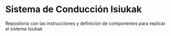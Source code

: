 # Sistema de Conducción Isiukak

Repositorio con las instrucciones y definición de componentes para replicar el sistema Isiukak

